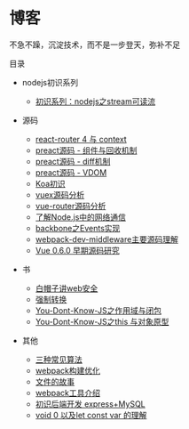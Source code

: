 # 博客
不急不躁，沉淀技术，而不是一步登天，弥补不足

目录
* nodejs初识系列
    * [初识系列：nodejs之stream可读流](https://github.com/funfish/blog/issues/13)

* 源码
    * [react-router 4 与 context](https://github.com/funfish/blog/issues/22)
    * [preact源码 - 组件与回收机制](https://github.com/funfish/blog/issues/21)
    * [preact源码 - diff机制](https://github.com/funfish/blog/issues/20)
    * [preact源码 - VDOM](https://github.com/funfish/blog/issues/19)
    * [Koa初识](https://github.com/funfish/blog/issues/12)
    * [vuex源码分析](https://github.com/funfish/blog/issues/9)
    * [vue-router源码分析](https://github.com/funfish/blog/issues/8)
    * [了解Node.js中的网络通信](https://github.com/funfish/blog/issues/7)
    * [backbone之Events实现](https://github.com/funfish/blog/issues/4)
    * [webpack-dev-middleware主要源码理解](https://github.com/funfish/blog/issues/2)
    * [Vue 0.6.0 早期源码研究](https://github.com/funfish/blog/issues/1)
* 书
    * [白帽子讲web安全](https://github.com/funfish/blog/issues/15)
    * [强制转换](https://github.com/funfish/blog/issues/10)
    * [You-Dont-Know-JS之作用域与闭包](https://github.com/funfish/blog/issues/5)
    * [You-Dont-Know-JS之this 与对象原型](https://github.com/funfish/blog/issues/6)
* 其他
    * [三种常见算法](https://github.com/funfish/blog/issues/18)
    * [webpack构建优化](https://github.com/funfish/blog/issues/16)
    * [文件的故事](https://github.com/funfish/blog/issues/14)
    * [webpack工具介绍](https://github.com/funfish/blog/blob/master/201712/webpack工具介绍.pdf)
    * [初识后端开发 express+MySQL](https://github.com/funfish/blog/issues/11)
    * [void 0 以及let const var 的理解](https://github.com/funfish/blog/issues/3)
